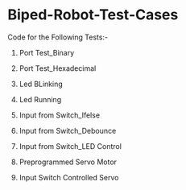 # Biped-Robot-Test-Cases
Code for the Following Tests:-

1. Port Test_Binary

2. Port Test_Hexadecimal

3. Led BLinking

4. Led Running

5. Input from Switch_Ifelse

6. Input from Switch_Debounce

7. Input from Switch_LED Control

8. Preprogrammed Servo Motor

9. Input Switch Controlled Servo

